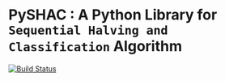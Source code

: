 # PySHAC : A Python Library for `Sequential Halving and Classification` Algorithm

[![Build Status](https://travis-ci.com/titu1994/pyshac.svg?token=Kpa1jkwxwsMcnGRBC8S2&branch=master)](https://travis-ci.com/titu1994/pyshac)
